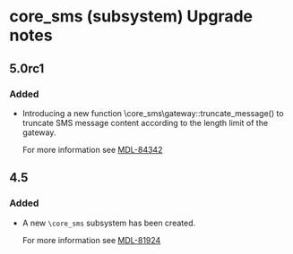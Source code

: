 # core_sms (subsystem) Upgrade notes

## 5.0rc1

### Added

- Introducing a new function \core_sms\gateway::truncate_message() to truncate SMS message content according to the length limit of the gateway.

  For more information see [MDL-84342](https://tracker.moodle.org/browse/MDL-84342)

## 4.5

### Added

- A new `\core_sms` subsystem has been created.

  For more information see [MDL-81924](https://tracker.moodle.org/browse/MDL-81924)
